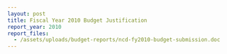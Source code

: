 ```yaml
---
layout: post
title: Fiscal Year 2010 Budget Justification
report_year: 2010
report_files:
  - /assets/uploads/budget-reports/ncd-fy2010-budget-submission.doc
---
```

